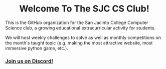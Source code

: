 <h1 align="center">Welcome To The SJC CS Club!</h1>

This is the GitHub organization for the San Jacinto College Computer Science club, a growing educational extracurricular activity for students.

We will host weekly challenges to solve as well as monthly competitions on the month's taught topic (e.g. making the most attractive website, most immersive python game, etc.).

### **[Join us on Discord!](https://discord.gg/jMdx9UmqX8)**
